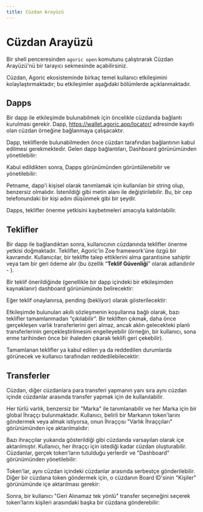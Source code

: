 ```yaml
---
title: Cüzdan Arayüzü
---
```


# Cüzdan Arayüzü

Bir shell penceresinden `agoric open` komutunu çalıştırarak Cüzdan Arayüzü'nü bir tarayıcı sekmesinde açabilirsiniz.

Cüzdan, Agoric ekosisteminde birkaç temel kullanıcı etkileşimini kolaylaştırmaktadır; bu etkileşimler aşağıdaki bölümlerde açıklanmaktadır.

## Dapps

Bir dapp ile etkileşimde bulunabilmek için öncelikle cüzdanda bağlantı kurulması gerekir. Dapp, https://wallet.agoric.app/locator/ adresinde kayıtlı olan cüzdan örneğine bağlanmaya çalışacaktır.

Dapp, tekliflerde bulunabilmeden önce cüzdan tarafından bağlantının kabul edilmesi gerekmektedir. Gelen dapp bağlantıları, Dashboard görünümünden yönetilebilir:



Kabul edildikten sonra, Dapps görünümünden görüntülenebilir ve yönetilebilir:



Petname, dapp'i kişisel olarak tanımlamak için kullanılan bir string olup, benzersiz olmalıdır. İstenildiği gibi metin alanı ile değiştirilebilir. Bu, bir cep telefonundaki bir kişi adını düşünmek gibi bir şeydir.

Dapps, teklifler önerme yetkisini kaybetmeleri amacıyla kaldırılabilir.

## Teklifler

Bir dapp ile bağlandıktan sonra, kullanıcının cüzdanında teklifler önerme yetkisi doğmaktadır. Teklifler, Agoric'in Zoe framework'üne özgü bir kavramdır. Kullanıcılar, bir teklifte talep ettiklerini alma garantisine sahiptir veya tam bir geri ödeme alır (bu özellik “**Teklif Güvenliği**” olarak adlandırılır - ).

Bir teklif önerildiğinde (genellikle bir dapp içindeki bir etkileşimden kaynaklanır) dashboard görünümünde belirecektir:



Eğer teklif onaylanırsa, pending (bekliyor) olarak gösterilecektir:



Etkileşimde bulunulan akıllı sözleşmenin koşullarına bağlı olarak, bazı teklifler tamamlanmadan “çıkılabilir”. Bir tekliften çıkmak, daha önce gerçekleşen varlık transferlerini geri almaz, ancak aklın gelecekteki planlı transferlerinin gerçekleştirilmesini engelleyebilir (örneğin, bir kullanıcı, sona erme tarihinden önce bir ihaleden çıkarak teklifi geri çekebilir).

Tamamlanan teklifler ya kabul edilen ya da reddedilen durumlarda görünecek ve kullanıcı tarafından reddedilebilecektir:



## Transferler

Cüzdan, diğer cüzdanlara para transferi yapmanın yanı sıra aynı cüzdan içinde cüzdanlar arasında transfer yapmak için de kullanılabilir.

Her türlü varlık, benzersiz bir "Marka" ile tanımlanabilir ve her Marka için bir global İhraççı bulunmaktadır. Kullanıcı, belirli bir Markanın token'larını göndermek veya almak istiyorsa, onun İhraççısı "Varlık İhraççıları" görünümünden içe aktarılmalıdır:



Bazı ihraççılar yukarıda gösterildiği gibi cüzdanda varsayılan olarak içe aktarılmıştır. Kullanıcı, her ihraççı için istediği kadar cüzdan oluşturabilir. Cüzdanlar, gerçek token'ların tutulduğu yerlerdir ve "Dashboard" görünümünden yönetilebilir:



Token'lar, aynı cüzdan içindeki cüzdanlar arasında serbestçe gönderilebilir. Diğer bir cüzdana token göndermek için, o cüzdanın Board ID'sinin "Kişiler" görünümünde içe aktarılması gerekir:



Sonra, bir kullanıcı "Geri Alınamaz tek yönlü" transfer seçeneğini seçerek token'larını kişileri arasındaki başka bir cüzdana gönderebilir:


